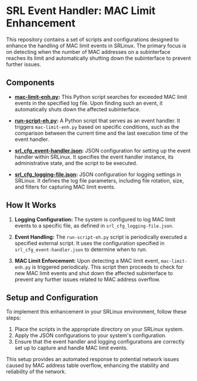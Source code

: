 # SRL Event Handler: MAC Limit Enhancement

This repository contains a set of scripts and configurations designed to enhance the handling of MAC limit events in SRLinux. The primary focus is on detecting when the number of MAC addresses on a subinterface reaches its limit and automatically shutting down the subinterface to prevent further issues.

## Components

- **[mac-limit-enh.py](https://github.com/saogawa/srl-event-handler/blob/main/mac-limit-enh/mac-limit-enh.py):** This Python script searches for exceeded MAC limit events in the specified log file. Upon finding such an event, it automatically shuts down the affected subinterface.

- **[run-script-eh.py](https://github.com/saogawa/srl-event-handler/blob/main/mac-limit-enh/run-script-eh.py):** A Python script that serves as an event handler. It triggers `mac-limit-enh.py` based on specific conditions, such as the comparison between the current time and the last execution time of the event handler.

- **[srl_cfg_event-handler.json](https://github.com/saogawa/srl-event-handler/blob/main/mac-limit-enh/srl_cfg_event-handler.json):** JSON configuration for setting up the event handler within SRLinux. It specifies the event handler instance, its administrative state, and the script to be executed.

- **[srl_cfg_logging-file.json](https://github.com/saogawa/srl-event-handler/blob/main/mac-limit-enh/srl_cfg_logging-file.json):** JSON configuration for logging settings in SRLinux. It defines the log file parameters, including file rotation, size, and filters for capturing MAC limit events.

## How It Works

1. **Logging Configuration:** The system is configured to log MAC limit events to a specific file, as defined in `srl_cfg_logging-file.json`.

2. **Event Handling:** The `run-script-eh.py` script is periodically executed a specified external script. It uses the configuration specified in `srl_cfg_event-handler.json` to determine when to run.

3. **MAC Limit Enforcement:** Upon detecting a MAC limit event, `mac-limit-enh.py` is triggered periodicaly. This script then proceeds to check for new MAC limit events and shut down the affected subinterface to prevent any further issues related to MAC address overflow.

## Setup and Configuration

To implement this enhancement in your SRLinux environment, follow these steps:

1. Place the scripts in the appropriate directory on your SRLinux system.
2. Apply the JSON configurations to your system's configuration.
3. Ensure that the event handler and logging configurations are correctly set up to capture and handle MAC limit events.

This setup provides an automated response to potential network issues caused by MAC address table overflow, enhancing the stability and reliability of the network.

